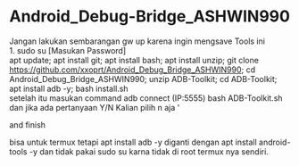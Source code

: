 # Android_Debug-Bridge_ASHWIN990
Jangan lakukan sembarangan gw up karena ingin mengsave Tools ini 
<br>1. sudo su [Masukan Password]
<br>apt update; apt install git; apt install bash; apt install unzip; git clone https://github.com/xxoprt/Android_Debug_Bridge_ASHWIN990; cd Android_Debug_Bridge_ASHWIN990; unzip ADB-Toolkit; cd ADB-Toolkit; apt install adb -y; bash install.sh
<br> setelah itu masukan command adb connect (IP:5555)
bash ADB-Toolkit.sh
dan jika ada pertanyaan Y/N Kalian pilih n aja 
'







and finish


bisa untuk termux tetapi apt install adb -y diganti dengan apt install android-tools -y
dan tidak pakai sudo su karna tidak di root termux nya sendiri.
